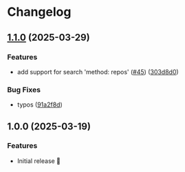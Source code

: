 # Changelog

## [1.1.0](https://github.com/fredrikaverpil/multipr/compare/v1.0.0...v1.1.0) (2025-03-29)


### Features

* add support for search 'method: repos' ([#45](https://github.com/fredrikaverpil/multipr/issues/45)) ([303d8d0](https://github.com/fredrikaverpil/multipr/commit/303d8d0dd7601e67572f3a30a43a2ce978631557))


### Bug Fixes

* typos ([91a2f8d](https://github.com/fredrikaverpil/multipr/commit/91a2f8d6bda7fa7336789d7deb12777852751452))

## 1.0.0 (2025-03-19)


### Features

* Initial release 🎉
